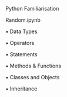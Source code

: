 Python Familiarisation

Random.ipynb 

• Data Types

• Operators

• Statements

• Methods & Functions

• Classes and Objects

• Inheritance 
